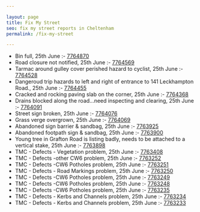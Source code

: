 ```yaml
---

layout: page
title: Fix My Street
seo: fix my street reports in Cheltenham
permalink: /fix-my-street

---
```


<!-- fix_marker starts -->

- Bin full, 25th June :- [7764870](https://www.fixmystreet.com/report/7764870)
- Road closure not notified, 25th June :- [7764569](https://www.fixmystreet.com/report/7764569)
- Tarmac around gulley cover perished hazard to cyclist, 25th June :- [7764528](https://www.fixmystreet.com/report/7764528)
- Dangeroud trip hazards to left and right of entrance to 141 Leckhampton Road., 25th June :- [7764455](https://www.fixmystreet.com/report/7764455)
- Cracked and rocking paving slab on the corner, 25th June :- [7764368](https://www.fixmystreet.com/report/7764368)
- Drains blocked along the road…need inspecting and clearing, 25th June :- [7764091](https://www.fixmystreet.com/report/7764091)
- Street sign broken, 25th June :- [7764076](https://www.fixmystreet.com/report/7764076)
- Grass verge overgrown, 25th June :- [7764069](https://www.fixmystreet.com/report/7764069)
- Abandoned sign barrier & sandbag, 25th June :- [7763925](https://www.fixmystreet.com/report/7763925)
- Abandoned footpath sign & sandbag, 25th June :- [7763900](https://www.fixmystreet.com/report/7763900)
- Young tree in Grafton Road is listing badly, needs to be attached to a vertical stake, 25th June :- [7763898](https://www.fixmystreet.com/report/7763898)
- TMC - Defects - Vegetation problem, 25th June :- [7763408](https://www.fixmystreet.com/report/7763408)
- TMC - Defects -other CW6 problem, 25th June :- [7763252](https://www.fixmystreet.com/report/7763252)
- TMC - Defects -CW6 Potholes  problem, 25th June :- [7763251](https://www.fixmystreet.com/report/7763251)
- TMC - Defects - Road Markings problem, 25th June :- [7763250](https://www.fixmystreet.com/report/7763250)
- TMC - Defects -CW6 Potholes  problem, 25th June :- [7763249](https://www.fixmystreet.com/report/7763249)
- TMC - Defects -CW6 Potholes  problem, 25th June :- [7763248](https://www.fixmystreet.com/report/7763248)
- TMC - Defects -CW6 Potholes  problem, 25th June :- [7763235](https://www.fixmystreet.com/report/7763235)
- TMC - Defects - Kerbs and Channels problem, 25th June :- [7763234](https://www.fixmystreet.com/report/7763234)
- TMC - Defects - Kerbs and Channels problem, 25th June :- [7763233](https://www.fixmystreet.com/report/7763233)

<!-- fix_marker ends -->